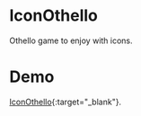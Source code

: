 # IconOthello
Othello game to enjoy with icons.

# Demo
[IconOthello](https://newkijitora.com/IconOthello/){:target="_blank"}.